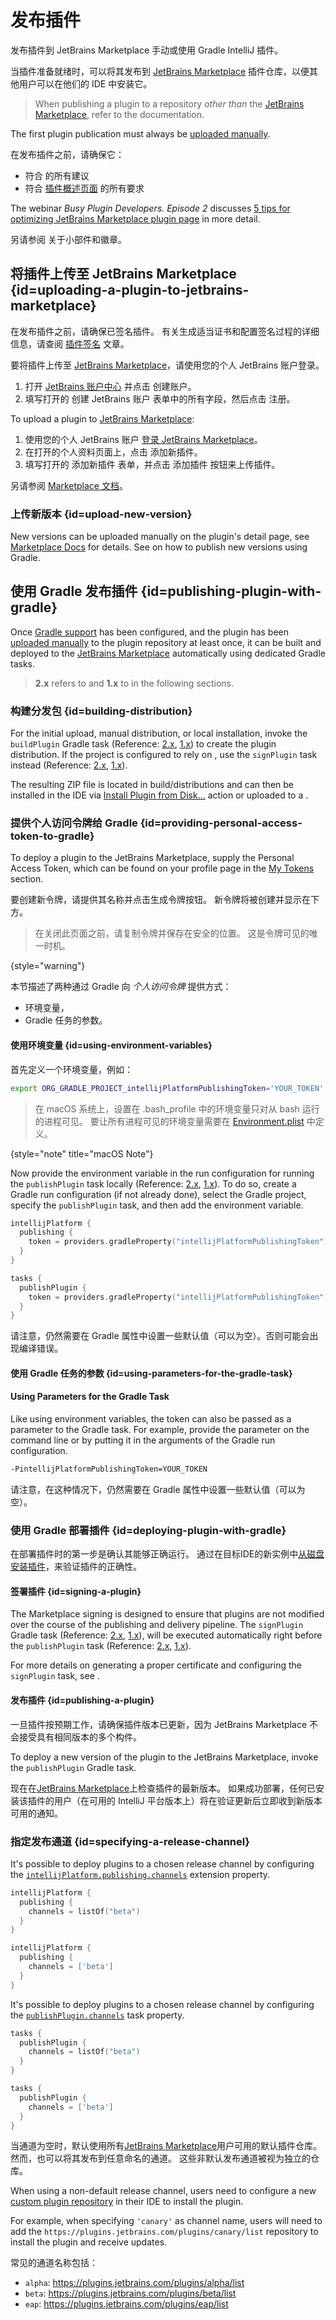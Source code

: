 <!-- Copyright 2000-2024 JetBrains s.r.o. and contributors. Use of this source code is governed by the Apache 2.0 license. -->

# 发布插件

<link-summary>发布插件到 JetBrains Marketplace 手动或使用 Gradle IntelliJ 插件。</link-summary>

当插件准备就绪时，可以将其发布到 [JetBrains Marketplace](https://plugins.jetbrains.com) 插件仓库，以便其他用户可以在他们的 IDE 中安装它。

> When publishing a plugin to a repository _other than_ the [JetBrains Marketplace](https://plugins.jetbrains.com), refer to the [](custom_plugin_repository.md) documentation.

The first plugin publication must always be [uploaded manually](#uploading-a-plugin-to-jetbrains-marketplace).

<procedure title="发布前检查清单">

在发布插件之前，请确保它：

- 符合 [](plugin_user_experience.md) 的所有建议
- 符合 [插件概述页面](https://plugins.jetbrains.com/docs/marketplace/plugin-overview-page.html) 的所有要求

The webinar _Busy Plugin Developers. Episode 2_ discusses [5 tips for optimizing JetBrains Marketplace plugin page](https://youtu.be/oB1GA9JeeiY?t=52) in more detail.

另请参阅 [](marketing.md) 关于小部件和徽章。

</procedure>

<include from="plugin_content.md" element-id="doNotRepackageLibraries"/>

## 将插件上传至 JetBrains Marketplace {id=uploading-a-plugin-to-jetbrains-marketplace}

在发布插件之前，请确保已签名插件。
有关生成适当证书和配置签名过程的详细信息，请查阅 [插件签名](plugin_signing.md) 文章。

<procedure title="Creating a JetBrains Account">

要将插件上传至 [JetBrains Marketplace](https://plugins.jetbrains.com)，请使用您的个人 JetBrains 账户登录。

1. 打开 [JetBrains 账户中心](https://account.jetbrains.com) 并点击 <control>创建账户</control>。
2. 填写打开的 <control>创建 JetBrains 账户</control> 表单中的所有字段，然后点击 <control>注册</control>。

</procedure>

<procedure title="上传插件">

To upload a plugin to [JetBrains Marketplace](https://plugins.jetbrains.com):

1. 使用您的个人 JetBrains 账户 [登录 JetBrains Marketplace](https://plugins.jetbrains.com/author/me)。
2. 在打开的个人资料页面上，点击 <control>添加新插件</control>。
3. 填写打开的 <control>添加新插件</control> 表单，并点击 <control>添加插件</control> 按钮来上传插件。

另请参阅 [Marketplace 文档](https://plugins.jetbrains.com/docs/marketplace/uploading-a-new-plugin.html)。

</procedure>

### 上传新版本 {id=upload-new-version}

New versions can be uploaded manually on the plugin's detail page, see [Marketplace Docs](https://plugins.jetbrains.com/docs/marketplace/plugin-updates.html) for details.
See [](#deploying-a-plugin-with-gradle) on how to publish new versions using Gradle.

## 使用 Gradle 发布插件 {id=publishing-plugin-with-gradle}

Once [Gradle support](creating_plugin_project.md) has been configured, and the plugin has been [uploaded manually](#uploading-a-plugin-to-jetbrains-marketplace) to the plugin repository at least once,
it can be built and deployed to the [JetBrains Marketplace](https://plugins.jetbrains.com) automatically using dedicated Gradle tasks.

> **2.x** refers to [](tools_intellij_platform_gradle_plugin.md) and **1.x** to [](tools_gradle_intellij_plugin.md) in the following sections.
>

### 构建分发包 {id=building-distribution}

For the initial upload, manual distribution, or local installation, invoke the `buildPlugin` Gradle task
(Reference: [2.x](tools_intellij_platform_gradle_plugin_tasks.md#buildPlugin), [1.x](tools_gradle_intellij_plugin.md#tasks-buildplugin)) to create the plugin distribution.
If the project is configured to rely on [](plugin_signing.md), use the `signPlugin` task instead
(Reference: [2.x](tools_intellij_platform_gradle_plugin_tasks.md#signPlugin), [1.x](tools_gradle_intellij_plugin.md#tasks-signplugin)).

The resulting ZIP file is located in <path>build/distributions</path> and can then be installed in the IDE via [<ui-path>Install Plugin from Disk...</ui-path>](https://www.jetbrains.com/help/idea/managing-plugins.html#install_plugin_from_disk) action
or uploaded to a [](custom_plugin_repository.md).

### 提供个人访问令牌给 Gradle {id=providing-personal-access-token-to-gradle}

To deploy a plugin to the JetBrains Marketplace, supply the Personal Access Token, which can be found on your profile page in the [My Tokens](https://plugins.jetbrains.com/author/me/tokens) section.

要创建新令牌，请提供其名称并点击<control>生成令牌</control>按钮。
新令牌将被创建并显示在下方。

> 在关闭此页面之前，请复制令牌并保存在安全的位置。
> 这是令牌可见的唯一时机。
>
{style="warning"}

本节描述了两种通过 Gradle 向 _个人访问令牌_ 提供方式：

* 环境变量，
* Gradle 任务的参数。

#### 使用环境变量 {id=using-environment-variables}

首先定义一个环境变量，例如：

```bash
export ORG_GRADLE_PROJECT_intellijPlatformPublishingToken='YOUR_TOKEN'
```

> 在 macOS 系统上，设置在 <path>.bash_profile</path> 中的环境变量只对从 bash 运行的进程可见。
> 要让所有进程可见的环境变量需要在 [Environment.plist](https://developer.apple.com/library/archive/qa/qa1067/_index.html) 中定义。
>
{style="note" title="macOS Note"}

Now provide the environment variable in the run configuration for running the `publishPlugin` task locally
(Reference: [2.x](tools_intellij_platform_gradle_plugin_tasks.md#publishPlugin), [1.x](tools_gradle_intellij_plugin.md#tasks-publishplugin)).
To do so, create a Gradle run configuration (if not already done), select the Gradle project, specify the
`publishPlugin` task, and then add the environment variable.

<tabs group="gradlePluginVersion">

<tab title="IntelliJ Platform Gradle Plugin (2.x)" group-key="2.x">

```kotlin
intellijPlatform {
  publishing {
    token = providers.gradleProperty("intellijPlatformPublishingToken")
  }
}
```

</tab>

<tab title="Gradle IntelliJ Plugin (1.x)" group-key="1.x">

```kotlin
tasks {
  publishPlugin {
    token = providers.gradleProperty("intellijPlatformPublishingToken")
  }
}
```

</tab>
</tabs>

请注意，仍然需要在 Gradle 属性中设置一些默认值（可以为空）。否则可能会出现编译错误。

#### 使用 Gradle 任务的参数 {id=using-parameters-for-the-gradle-task}

#### Using Parameters for the Gradle Task

Like using environment variables, the token can also be passed as a parameter to the Gradle task.
For example, provide the parameter on the command line or by putting it in the arguments of the Gradle run configuration.

```bash
-PintellijPlatformPublishingToken=YOUR_TOKEN
```

请注意，在这种情况下，仍然需要在 Gradle 属性中设置一些默认值（可以为空）。

### 使用 Gradle 部署插件 {id=deploying-plugin-with-gradle}

在部署插件时的第一步是确认其能够正确运行。
通过在目标IDE的新实例中[从磁盘安装插件](https://www.jetbrains.com/help/idea/managing-plugins.html)，来验证插件的正确性。

#### 签署插件 {id=signing-a-plugin}

The Marketplace signing is designed to ensure that plugins are not modified over the course of the publishing and delivery pipeline.
The `signPlugin` Gradle task
(Reference: [2.x](tools_intellij_platform_gradle_plugin_tasks.md#signPlugin), [1.x](tools_gradle_intellij_plugin.md#tasks-signplugin)),
will be executed automatically right before the `publishPlugin` task
(Reference: [2.x](tools_intellij_platform_gradle_plugin_tasks.md#publishPlugin), [1.x](tools_gradle_intellij_plugin.md#tasks-publishplugin)).

For more details on generating a proper certificate and configuring the `signPlugin` task, see [](plugin_signing.md).

#### 发布插件 {id=publishing-a-plugin}

一旦插件按预期工作，请确保插件版本已更新，因为 JetBrains Marketplace 不会接受具有相同版本的多个构件。

To deploy a new version of the plugin to the JetBrains Marketplace, invoke the `publishPlugin` Gradle task.

现在在[JetBrains Marketplace](https://plugins.jetbrains.com/)上检查插件的最新版本。
如果成功部署，任何已安装该插件的用户（在可用的 IntelliJ 平台版本上）将在验证更新后立即收到新版本可用的通知。

### 指定发布通道 {id=specifying-a-release-channel}

<tabs group="gradlePluginVersion">

<tab title="IntelliJ Platform Gradle Plugin (2.x)" group-key="2.x">

It's possible to deploy plugins to a chosen release channel by configuring the [`intellijPlatform.publishing.channels`](tools_intellij_platform_gradle_plugin_extension.md#intellijPlatform-publishing-channels) extension property.


<tabs group="languages">
<tab title="Kotlin" group-key="kotlin">

```kotlin
intellijPlatform {
  publishing {
    channels = listOf("beta")
  }
}
```

</tab>
<tab title="Groovy" group-key="groovy">

```groovy
intellijPlatform {
  publishing {
    channels = ['beta']
  }
}
```

</tab>
</tabs>

</tab>
<tab title="Gradle IntelliJ Plugin (1.x)" group-key="1.x">

It's possible to deploy plugins to a chosen release channel by configuring the [`publishPlugin.channels`](tools_gradle_intellij_plugin.md#tasks-publishplugin-channels) task property.

<tabs group="languages">
<tab title="Kotlin" group-key="kotlin">

```kotlin
tasks {
  publishPlugin {
    channels = listOf("beta")
  }
}
```

</tab>
<tab title="Groovy" group-key="groovy">

```groovy
tasks {
  publishPlugin {
    channels = ['beta']
  }
}
```

</tab>
</tabs>

</tab>
</tabs>

当通道为空时，默认使用所有[JetBrains Marketplace](https://plugins.jetbrains.com/)用户可用的默认插件仓库。
然而，也可以将其发布到任意命名的通道。
这些非默认发布通道被视为独立的仓库。

When using a non-default release channel, users need to configure a new [custom plugin repository](https://www.jetbrains.com/help/idea/managing-plugins.html#repos) in their IDE to install the plugin.

For example, when specifying `'canary'` as channel name, users will need to add the `https://plugins.jetbrains.com/plugins/canary/list` repository to install the plugin and receive updates.

常见的通道名称包括：

* `alpha`: https://plugins.jetbrains.com/plugins/alpha/list
* `beta`: https://plugins.jetbrains.com/plugins/beta/list
* `eap`: https://plugins.jetbrains.com/plugins/eap/list
